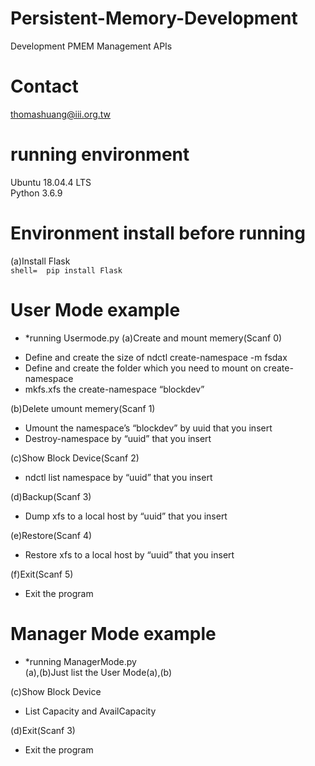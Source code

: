 # Persistent-Memory-Development
Development PMEM Management APIs
# Contact
thomashuang@iii.org.tw
# running environment
Ubuntu 18.04.4 LTS  
Python 3.6.9
# Environment install before running
(a)Install Flask    
    ```shell= 
    pip install Flask
    ```
# User Mode example
* *running Usermode.py
(a)Create and mount memery(Scanf 0)  
- Define and create the size of ndctl create-namespace -m fsdax  
- Define and create the folder which you need to mount on create-namespace  
- mkfs.xfs the create-namespace “blockdev”

(b)Delete umount memery(Scanf 1)  
- Umount the namespace’s “blockdev” by uuid that you insert  
- Destroy-namespace by “uuid” that you insert

(c)Show Block Device(Scanf 2)  
- ndctl list namespace by “uuid” that you insert

(d)Backup(Scanf 3)  
- Dump xfs to a local host by “uuid” that you insert

(e)Restore(Scanf 4)  
- Restore xfs to a local host by “uuid” that you insert

(f)Exit(Scanf 5)  
- Exit the program

#  Manager Mode example
* *running ManagerMode.py  
(a),(b)Just list the User Mode(a),(b)  

(c)Show Block Device  
- List Capacity and AvailCapacity  

(d)Exit(Scanf 3)  
- Exit the program

